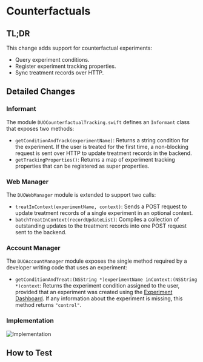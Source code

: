# Counterfactuals

## TL;DR
This change adds support for counterfactual experiments:

- Query experiment conditions.
- Register experiment tracking properties.
- Sync treatment records over HTTP.

## Detailed Changes
### Informant
The module `DUOCounterfactualTracking.swift` defines an `Informant` class that exposes two methods:

- `getConditionAndTrack(experimentName)`: Returns a string condition for the experiment. If the user is treated for the first time, a non-blocking request is sent over HTTP to update treatment records in the backend.
- `getTrackingProperties()`: Returns a map of experiment tracking properties that can be registered as super properties.

### Web Manager
The `DUOWebManager` module is extended to support two calls:

- `treatInContext(experimentName, context)`: Sends a POST request to update treatment records of a single experiment in an optional context.
- `batchTreatInContext(recordUpdateList)`: Compiles a collection of outstanding updates to the treatment records into one POST request sent to the backend.

### Account Manager
The `DUOAccountManager` module exposes the single method required by a developer writing code that uses an experiment:

- `getConditionAndTreat:(NSString *)experimentName inContext:(NSString *)context`: Returns the experiment condition assigned to the user, provided that an experiment was created using the [Experiment Dashboard](https://metrics.duolingo.com/counterfactuals). If any information about the experiment is missing, this method returns `"control"`.

### Implementation
![Implementation](https://idh1729.github.io/images/ios-counterfactuals-implementation.svg)

## How to Test


